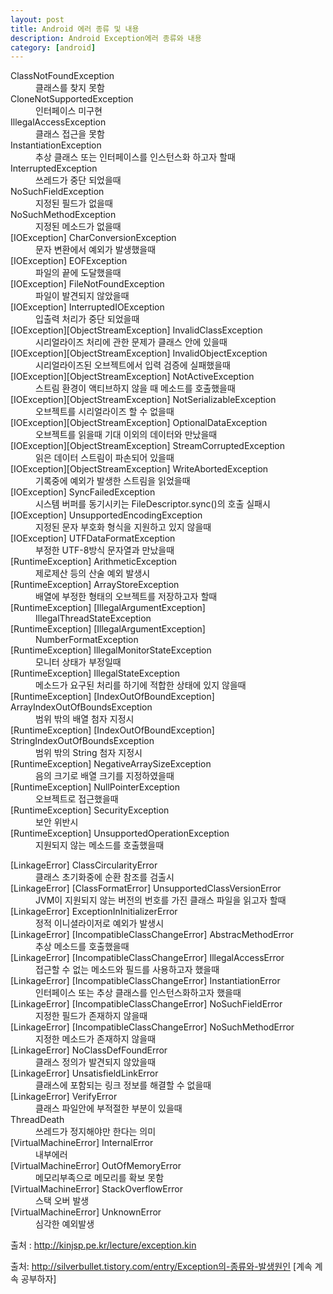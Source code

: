 ```yaml
---
layout: post
title: Android 에러 종류 및 내용
description: Android Exception에러 종류와 내용
category: [android]
---
```

<dl>
<dt>ClassNotFoundException</dt>
<dd>클래스를 찾지 못함</dd>
<dt>CloneNotSupportedException</dt>
<dd>인터페이스 미구현</dd>
<dt>IllegalAccessException</dt>
<dd>클래스 접근을 못함</dd>
<dt>InstantiationException</dt>
<dd>추상 클래스 또는 인터페이스를 인스턴스화 하고자 할때</dd>
<dt>InterruptedException</dt>
<dd>쓰레드가 중단 되었을때</dd>
<dt>NoSuchFieldException</dt>
<dd>지정된 필드가 없을때</dd>
<dt>NoSuchMethodException</dt>
<dd>지정된 메소드가 없을때</dd>
<dt>[IOException] CharConversionException</dt>
<dd>문자 변환에서 예외가 발생했을때</dd>
<dt>[IOException] EOFException</dt>
<dd>파일의 끝에 도달했을때</dd>
<dt>[IOException] FileNotFoundException</dt>
<dd>파일이 발견되지 않았을때</dd>
<dt>[IOException] InterruptedIOException</dt>
<dd>입출력 처리가 중단 되었을때</dd>
<dt>[IOException][ObjectStreamException] InvalidClassException</dt>
<dd>시리얼라이즈 처리에 관한 문제가 클래스 안에 있을때</dd>
<dt>[IOException][ObjectStreamException] InvalidObjectException</dt>
<dd>시리얼라이즈된 오브젝트에서 입력 검증에 실패했을때</dd>
<dt>[IOException][ObjectStreamException] NotActiveException</dt>
<dd>스트림 환경이 액티브하지 않을 때 메소드를 호출했을때</dd>
<dt>[IOException][ObjectStreamException] NotSerializableException</dt>
<dd>오브젝트를 시리얼라이즈 할 수 없을때</dd>
<dt>[IOException][ObjectStreamException] OptionalDataException</dt>
<dd>오브젝트를 읽을때 기대 이외의 데이터와 만났을때</dd>
<dt>[IOException][ObjectStreamException] StreamCorruptedException</dt>
<dd>읽은 데이터 스트림이 파손되어 있을때</dd>
<dt>[IOException][ObjectStreamException] WriteAbortedException</dt>
<dd>기록중에 예외가 발생한 스트림을 읽었을때</dd>
<dt>[IOException] SyncFailedException</dt>
<dd>시스템 버퍼를 동기시키는 FileDescriptor.sync()의 호출 실패시</dd>
<dt>[IOException] UnsupportedEncodingException</dt>
<dd>지정된 문자 부호화 형식을 지원하고 있지 않을때</dd>
<dt>[IOException] UTFDataFormatException</dt>
<dd>부정한 UTF-8방식 문자열과 만났을때</dd>
<dt>[RuntimeException] ArithmeticException</dt>
<dd>제로제산 등의 산술 예외 발생시</dd>
<dt>[RuntimeException] ArrayStoreException</dt>
<dd>배열에 부정한 형태의 오브젝트를 저장하고자 할때</dd>
<dt>[RuntimeException] [IllegalArgumentException]</dt>
<dd>IllegalThreadStateException</dd>
<dt>[RuntimeException] [IllegalArgumentException]</dt>
<dd>NumberFormatException</dd>
<dt>[RuntimeException] IllegalMonitorStateException</dt>
<dd>모니터 상태가 부정일때</dd>
<dt>[RuntimeException] IllegalStateException</dt>
<dd>메소드가 요구된 처리를 하기에 적합한 상태에 있지 않을때</dd>
<dt>[RuntimeException] [IndexOutOfBoundException] ArrayIndexOutOfBoundsException</dt>
<dd>범위 밖의 배열 첨자 지정시</dd>
<dt>[RuntimeException] [IndexOutOfBoundException] StringIndexOutOfBoundsException</dt>
<dd>범위 밖의 String 첨자 지정시</dd>
<dt>[RuntimeException] NegativeArraySizeException</dt>
<dd>음의 크기로 배열 크기를 지정하였을때</dd>
<dt>[RuntimeException] NullPointerException</dt>
<dd>오브젝트로 접근했을때</dd>
<dt>[RuntimeException] SecurityException</dt>
<dd>보안 위반시</dd>
<dt>[RuntimeException] UnsupportedOperationException</dt>
<dd>지원되지 않는 메소드를 호출했을때</dd>

</dl>


<dl>
<dt>[LinkageError] ClassCircularityError</dt>
<dd>클래스 초기화중에 순환 참조를 검출시</dd>
<dt>[LinkageError] [ClassFormatError] UnsupportedClassVersionError</dt>
<dd>JVM이 지원되지 않는 버전의 번호를 가진 클래스 파일을 읽고자 할때</dd>
<dt>[LinkageError] ExceptionInInitializerError</dt>
<dd>정적 이니셜라이저로 예외가 발생시</dd>
<dt>[LinkageError] [IncompatibleClassChangeError] AbstracMethodError</dt>
<dd>추상 메소드를 호출했을때</dd>
<dt>[LinkageError] [IncompatibleClassChangeError] IllegalAccessError</dt>
<dd>접근할 수 없는 메소드와 필드를 사용하고자 했을때</dd>
<dt>[LinkageError] [IncompatibleClassChangeError] InstantiationError</dt>
<dd>인터페이스 또는 추상 클래스를 인스턴스화하고자 했을때</dd>
<dt>[LinkageError] [IncompatibleClassChangeError] NoSuchFieldError</dt>
<dd>지정한 필드가 존재하지 않을때</dd>
<dt>[LinkageError] [IncompatibleClassChangeError] NoSuchMethodError</dt>
<dd>지정한 메소드가 존재하지 않을때</dd>
<dt>[LinkageError] NoClassDefFoundError</dt>
<dd>클래스 정의가 발견되지 않았을때</dd>
<dt>[LinkageError] UnsatisfieldLinkError</dt>
<dd>클래스에 포함되는 링크 정보를 해결할 수 없을때</dd>
<dt>[LinkageError] VerifyError</dt>
<dd>클래스 파일안에 부적절한 부분이 있을때</dd>
<dt>ThreadDeath</dt>
<dd>쓰레드가 정지해야만 한다는 의미</dd>
<dt>[VirtualMachineError] InternalError</dt>
<dd>내부에러</dd>
<dt>[VirtualMachineError] OutOfMemoryError</dt>
<dd>메모리부족으로 메모리를 확보 못함</dd>
<dt>[VirtualMachineError] StackOverflowError</dt>
<dd>스택 오버 발생</dd>
<dt>[VirtualMachineError] UnknownError</dt>
<dd>심각한 예외발생</dd>
</dl>

출처 : http://kinjsp.pe.kr/lecture/exception.kin

출처: http://silverbullet.tistory.com/entry/Exception의-종류와-발생원인 [계속 계속 공부하자]
